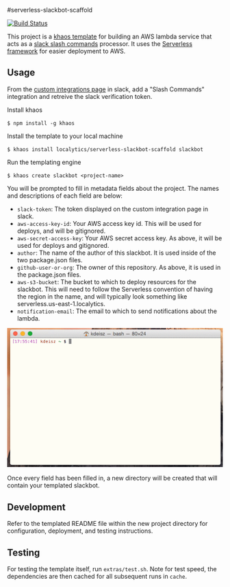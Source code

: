 #serverless-slackbot-scaffold

[![Build Status](https://travis-ci.org/localytics/serverless-slackbot-scaffold.svg?branch=master)](https://travis-ci.org/localytics/serverless-slackbot-scaffold)

This project is a [khaos template](https://github.com/segmentio/khaos) for building an AWS lambda service that acts as a [slack slash commands](https://api.slack.com/slash-commands) processor. It uses the [Serverless framework](https://github.com/serverless/serverless) for easier deployment to AWS.

## Usage

From the [custom integrations page](<https://slack.com/apps/manage/custom-integrations>) in slack, add a "Slash Commands" integration and retreive the slack verification token.

Install khaos

    $ npm install -g khaos

Install the template to your local machine

    $ khaos install localytics/serverless-slackbot-scaffold slackbot

Run the templating engine

    $ khaos create slackbot <project-name>

You will be prompted to fill in metadata fields about the project. The names and descriptions of each field are below:

* `slack-token`: The token displayed on the custom integration page in slack.
* `aws-access-key-id`: Your AWS access key id. This will be used for deploys, and will be gitignored.
* `aws-secret-access-key`: Your AWS secret access key. As above, it will be used for deploys and gitignored.
* `author`: The name of the author of this slackbot. It is used inside of the two package.json files.
* `github-user-or-org`: The owner of this repository. As above, it is used in the package.json files.
* `aws-s3-bucket`: The bucket to which to deploy resources for the slackbot. This will need to follow the Serverless convention of having the region in the name, and will typically look something like serverless.us-east-1.localytics.
* `notification-email`: The email to which to send notifications about the lambda.

![Khaos usage](extras/khaos-usage.gif)

Once every field has been filled in, a new directory will be created that will contain your templated slackbot.

## Development

Refer to the templated README file within the new project directory for configuration, deployment, and testing instructions.

## Testing

For testing the template itself, run `extras/test.sh`. Note for test speed, the dependencies are then cached for all subsequent runs in `cache`.
